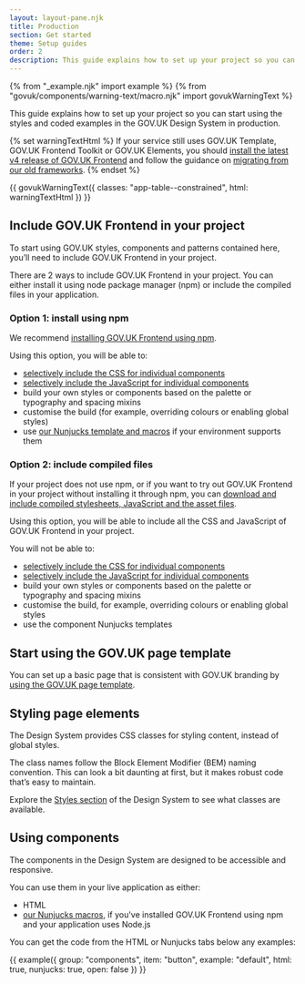 ```yaml
---
layout: layout-pane.njk
title: Production
section: Get started
theme: Setup guides
order: 2
description: This guide explains how to set up your project so you can start using the styles and coded examples in the GOV.UK Design System in production
---
```


{% from "_example.njk" import example %}
{% from "govuk/components/warning-text/macro.njk" import govukWarningText %}

This guide explains how to set up your project so you can start using the styles and coded examples in the GOV.UK Design System in production.

{% set warningTextHtml %}
If your service still uses GOV.UK Template, GOV.UK Frontend Toolkit or GOV.UK Elements, you should <a href="https://frontend.design-system.service.gov.uk/v4/installing-with-npm/">install the latest v4 release of GOV.UK Frontend</a> and follow the guidance on <a href="https://frontend.design-system.service.gov.uk/v4/migrating-from-legacy-products/">migrating from our old frameworks</a>.
{% endset %}

{{ govukWarningText({
  classes: "app-table--constrained",
  html: warningTextHtml
}) }}

## Include GOV.UK Frontend in your project

To start using GOV.UK styles, components and patterns contained here, you’ll need to include GOV.UK Frontend in your project.

There are 2 ways to include GOV.UK Frontend in your project. You can either install it using node package manager (npm) or include the compiled files in your application.

### Option 1: install using npm

We recommend [installing GOV.UK Frontend using npm](https://frontend.design-system.service.gov.uk/installing-with-npm/).

Using this option, you will be able to:

- [selectively include the CSS for individual components](https://frontend.design-system.service.gov.uk/import-css/)
- [selectively include the JavaScript for individual components](https://frontend.design-system.service.gov.uk/import-javascript/)
- build your own styles or components based on the palette or typography and spacing mixins
- customise the build (for example, overriding colours or enabling global styles)
- use [our Nunjucks template and macros](https://frontend.design-system.service.gov.uk/use-nunjucks/) if your environment supports them

### Option 2: include compiled files

If your project does not use npm, or if you want to try out GOV.UK Frontend in your project without installing it through npm, you can [download and include compiled stylesheets, JavaScript and the asset files](https://frontend.design-system.service.gov.uk/install-using-precompiled-files/).

Using this option, you will be able to include all the CSS and JavaScript of GOV.UK Frontend in your project.

You will not be able to:

- [selectively include the CSS for individual components](https://frontend.design-system.service.gov.uk/import-css/)
- [selectively include the JavaScript for individual components](https://frontend.design-system.service.gov.uk/import-javascript/)
- build your own styles or components based on the palette or typography and spacing mixins
- customise the build, for example, overriding colours or enabling global styles
- use the component Nunjucks templates

## Start using the GOV.UK page template

You can set up a basic page that is consistent with GOV.UK branding by [using the GOV.UK page template](/styles/page-template/).

## Styling page elements

The Design System provides CSS classes for styling content, instead of global styles.

The class names follow the Block Element Modifier (BEM) naming convention. This can look a bit daunting at first, but it makes robust code that’s easy to maintain.

Explore the [Styles section](/styles/) of the Design System to see what classes are available.

## Using components

The components in the Design System are designed to be accessible and responsive.

You can use them in your live application as either:

- HTML
- [our Nunjucks macros](https://frontend.design-system.service.gov.uk/use-nunjucks/), if you've installed GOV.UK Frontend using npm and your application uses Node.js

You can get the code from the HTML or Nunjucks tabs below any examples:

{{ example({ group: "components", item: "button", example: "default", html: true, nunjucks: true, open: false }) }}
